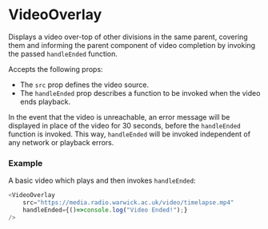 # VideoOverlay

Displays a video over-top of other divisions in the same parent, covering them and informing the parent component of video completion by invoking the passed `handleEnded` function.

Accepts the following props:

- The `src` prop defines the video source.
- The `handleEnded` prop describes a function to be invoked when the video ends playback.

In the event that the video is unreachable, an error message will be displayed in place of the video for 30 seconds, before the `handleEnded` function is invoked. This way, `handleEnded` will be invoked independent of any network or playback errors.

### Example

A basic video which plays and then invokes `handleEnded`:

```javascript
<VideoOverlay
    src="https://media.radio.warwick.ac.uk/video/timelapse.mp4"
    handleEnded={()=>console.log("Video Ended!");}
/>
```
